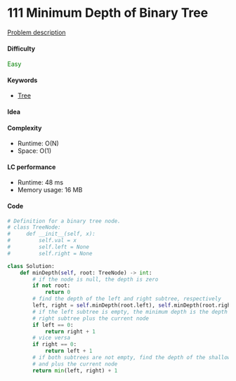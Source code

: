 111 Minimum Depth of Binary Tree   
=======================
[Problem description](https://leetcode.com/problems/minimum-depth-of-binary-tree/)

#### Difficulty
<span style="color:green">Easy</span>

#### Keywords
- [Tree](../categories/tree.md)

#### Idea

#### Complexity
- Runtime: O(N)
- Space: O(1)
  
#### LC performance
- Runtime: 48 ms
- Memory usage: 16 MB

#### Code
```python
# Definition for a binary tree node.
# class TreeNode:
#     def __init__(self, x):
#         self.val = x
#         self.left = None
#         self.right = None

class Solution:
    def minDepth(self, root: TreeNode) -> int:
        # if the node is null, the depth is zero
        if not root:
            return 0
        # find the depth of the left and right subtree, respectively
        left, right = self.minDepth(root.left), self.minDepth(root.right)
        # if the left subtree is empty, the minimum depth is the depth of the 
        # right subtree plus the current node
        if left == 0:
            return right + 1
        # vice versa
        if right == 0:
            return left + 1
        # if both subtrees are not empty, find the depth of the shallower one 
        # and plus the current node
        return min(left, right) + 1
```